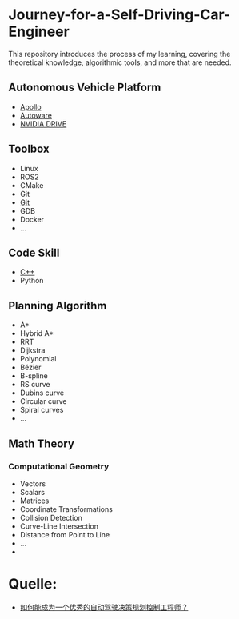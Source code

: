 # Journey-for-a-Self-Driving-Car-Engineer
This repository introduces the process of my learning, covering the theoretical knowledge, algorithmic tools, and more that are needed.

## Autonomous Vehicle Platform
- [Apollo](https://www.apollo.auto/)
- [Autoware](https://autoware.org/)
- [NVIDIA DRIVE](https://www.nvidia.com/en-us/self-driving-cars/drive-platform./)

## Toolbox
- Linux
- ROS2
- CMake
- Git
- <a href = "https://github.com/ZhouTao415/Journey-for-a-Self-Driving-Car-Engineer/tree/main/Git"> Git </a> 
- GDB
- Docker
- ...
## Code Skill
- <a href = "https://github.com/ZhouTao415/Journey-for-a-Self-Driving-Car-Engineer/blob/main/C%2B%2B"> C++ </a> 
- Python
  
## Planning Algorithm
- A*
- Hybrid A*
- RRT
- Dijkstra
- Polynomial
- Bézier
- B-spline
- RS curve
- Dubins curve
- Circular curve
- Spiral curves
- ...

## Math Theory

### Computational Geometry
-  Vectors
-  Scalars
-  Matrices
-  Coordinate Transformations
-  Collision Detection
-  Curve-Line Intersection
-  Distance from Point to Line
-  ...
-  
# Quelle:
- [如何能成为一个优秀的自动驾驶决策规划控制工程师？](https://zhuanlan.zhihu.com/p/371201813)
